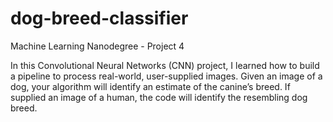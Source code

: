 # dog-breed-classifier
Machine Learning Nanodegree - Project 4

In this Convolutional Neural Networks (CNN) project, I learned how to build a pipeline to process real-world, user-supplied images. Given an image of a dog, your algorithm will identify an estimate of the canine’s breed. If supplied an image of a human, the code will identify the resembling dog breed.
